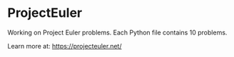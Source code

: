 # ProjectEuler

Working on Project Euler problems. 
Each Python file contains 10 problems.  

Learn more at: https://projecteuler.net/